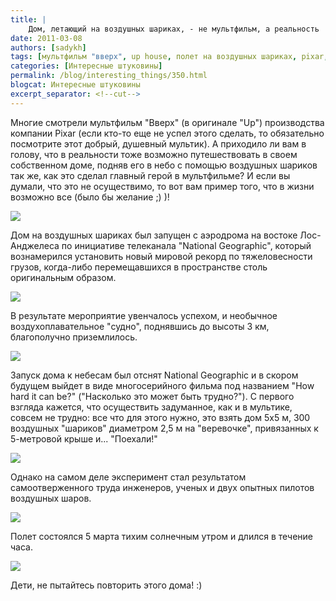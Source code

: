 ```yaml
---
title: |
    Дом, летающий на воздушных шариках, - не мультфильм, а реальность
date: 2011-03-08
authors: [sadykh]
tags: [мультфильм "вверх", up house, полет на воздушных шариках, pixar, national geographic]
categories: [Интересные штуковины]
permalink: /blog/interesting_things/350.html
blogcat: Интересные штуковины
excerpt_separator: <!--cut-->
---
```


Многие смотрели мультфильм "Вверх" (в оригинале "Up") производства компании Pixar (если кто-то еще не успел этого сделать, то обязательно посмотрите этот добрый, душевный мультик). А приходило ли вам в голову, что в реальности тоже возможно путешествовать в своем собственном доме, подняв его в небо с помощью воздушных шариков так же, как это сделал главный герой в мультфильме? И если вы думали, что это не осуществимо, то вот вам пример того, что в жизни возможно все (было бы желание ;) )!


![](http://itw66.ru/uploads/images/00/00/05/2011/03/08/3871ae.jpg)



<!--cut-->


Дом на воздушных шариках был запущен с аэродрома на востоке Лос-Анджелеса по инициативе телеканала "National Geographic", который вознамерился установить новый мировой рекорд по тяжеловесности грузов, когда-либо перемещавшихся в пространстве столь оригинальным образом.


![](http://itw66.ru/uploads/images/00/00/05/2011/03/08/98c969.jpg)


В результате мероприятие увенчалось успехом, и необычное воздухоплавательное "судно", поднявшись до высоты 3 км, благополучно приземлилось.


![](http://itw66.ru/uploads/images/00/00/05/2011/03/08/d08d63.jpg)


Запуск дома к небесам был отснят National Geographic и в скором будущем выйдет в виде многосерийного фильма под названием "How hard it can be?" ("Насколько это может быть трудно?"). С первого взгляда кажется, что осуществить задуманное, как и в мультике, совсем не трудно: все что для этого нужно, это взять дом 5х5 м, 300 воздушных "шариков" диаметром 2,5 м на "веревочке", привязанных к 5-метровой крыше и... "Поехали!"


![](http://itw66.ru/uploads/images/00/00/05/2011/03/08/0fe989.jpg)


Однако на самом деле эксперимент стал результатом самоотверженного труда инженеров, ученых и двух опытных пилотов воздушных шаров. 


![](http://itw66.ru/uploads/images/00/00/05/2011/03/08/74f3ad.jpg)


Полет состоялся 5 марта тихим солнечным утром и длился в течение часа.


![](http://itw66.ru/uploads/images/00/00/05/2011/03/08/b777e4.jpg)


Дети, не пытайтесь повторить этого дома! :)
